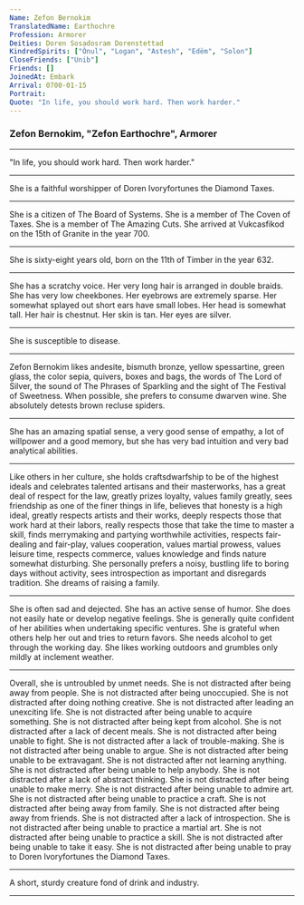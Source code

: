 ```yaml
---
Name: Zefon Bernokim
TranslatedName: Earthochre
Profession: Armorer
Deities: Doren Sosadosram Dorenstettad
KindredSpirits: ["Ònul", "Logan", "Astesh", "Edëm", "Solon"]
CloseFriends: ["Unib"]
Friends: []
JoinedAt: Embark
Arrival: 0700-01-15
Portrait:
Quote: "In life, you should work hard. Then work harder."
---
```


### Zefon Bernokim, "Zefon Earthochre", Armorer

---

"In life, you should work hard. Then work harder."

---

She is a faithful worshipper of Doren Ivoryfortunes the Diamond Taxes.

---

She is a citizen of The Board of Systems. She is a member of The Coven of Taxes. She is a member of The Amazing Cuts.
She arrived at Vukcasfikod on the 15th of Granite in the year 700.

---

She is sixty-eight years old, born on the 11th of Timber in the year 632.

---

She has a scratchy voice. Her very long hair is arranged in double braids. She has very low cheekbones. Her eyebrows are
extremely sparse. Her somewhat splayed out short ears have small lobes. Her head is somewhat tall. Her hair is chestnut.
Her skin is tan. Her eyes are silver.

---

She is susceptible to disease.

---

Zefon Bernokim likes andesite, bismuth bronze, yellow spessartine, green glass, the color sepia, quivers, boxes and
bags, the words of The Lord of Silver, the sound of The Phrases of Sparkling and the sight of The Festival of Sweetness.
When possible, she prefers to consume dwarven wine. She absolutely detests brown recluse spiders.

---

She has an amazing spatial sense, a very good sense of empathy, a lot of willpower and a good memory, but she has very
bad intuition and very bad analytical abilities.

---

Like others in her culture, she holds craftsdwarfship to be of the highest ideals and celebrates talented artisans and
their masterworks, has a great deal of respect for the law, greatly prizes loyalty, values family greatly, sees
friendship as one of the finer things in life, believes that honesty is a high ideal, greatly respects artists and their
works, deeply respects those that work hard at their labors, really respects those that take the time to master a skill,
finds merrymaking and partying worthwhile activities, respects fair-dealing and fair-play, values cooperation, values
martial prowess, values leisure time, respects commerce, values knowledge and finds nature somewhat disturbing. She
personally prefers a noisy, bustling life to boring days without activity, sees introspection as important and
disregards tradition. She dreams of raising a family.

---

She is often sad and dejected. She has an active sense of humor. She does not easily hate or develop negative feelings.
She is generally quite confident of her abilities when undertaking specific ventures. She is grateful when others help
her out and tries to return favors. She needs alcohol to get through the working day. She likes working outdoors and
grumbles only mildly at inclement weather.

---

Overall, she is untroubled by unmet needs. She is not distracted after being away from people. She is not distracted
after being unoccupied. She is not distracted after doing nothing creative. She is not distracted after leading an
unexciting life. She is not distracted after being unable to acquire something. She is not distracted after being kept
from alcohol. She is not distracted after a lack of decent meals. She is not distracted after being unable to fight. She
is not distracted after a lack of trouble-making. She is not distracted after being unable to argue. She is not
distracted after being unable to be extravagant. She is not distracted after not learning anything. She is not
distracted after being unable to help anybody. She is not distracted after a lack of abstract thinking. She is not
distracted after being unable to make merry. She is not distracted after being unable to admire art. She is not
distracted after being unable to practice a craft. She is not distracted after being away from family. She is not
distracted after being away from friends. She is not distracted after a lack of introspection. She is not distracted
after being unable to practice a martial art. She is not distracted after being unable to practice a skill. She is not
distracted after being unable to take it easy. She is not distracted after being unable to pray to Doren Ivoryfortunes
the Diamond Taxes.

---

A short, sturdy creature fond of drink and industry.

---
